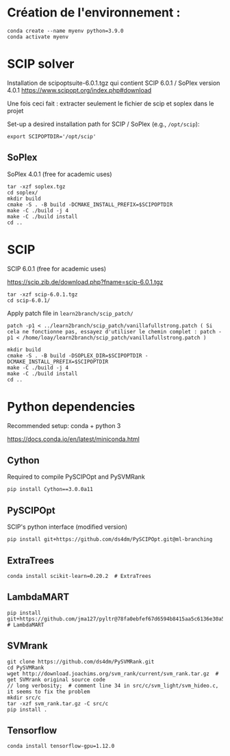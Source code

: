 
# Création de l'environnement : 
```
conda create --name myenv python=3.9.0
conda activate myenv
```

# SCIP solver
Installation de scipoptsuite-6.0.1.tgz qui contient SCIP 6.0.1 / SoPlex version 4.0.1
https://www.scipopt.org/index.php#download

Une fois ceci fait : extracter seulement le fichier de scip et soplex dans le projet

Set-up a desired installation path for SCIP / SoPlex (e.g., `/opt/scip`):
```
export SCIPOPTDIR='/opt/scip'
```

## SoPlex

SoPlex 4.0.1 (free for academic uses)
```
tar -xzf soplex.tgz
cd soplex/
mkdir build
cmake -S . -B build -DCMAKE_INSTALL_PREFIX=$SCIPOPTDIR
make -C ./build -j 4
make -C ./build install
cd ..
```

# SCIP

SCIP 6.0.1 (free for academic uses)

https://scip.zib.de/download.php?fname=scip-6.0.1.tgz

```
tar -xzf scip-6.0.1.tgz
cd scip-6.0.1/
```

Apply patch file in `learn2branch/scip_patch/`

```
patch -p1 < ../learn2branch/scip_patch/vanillafullstrong.patch ( Si cela ne fonctionne pas, essayez d'utiliser le chemin complet : patch -p1 < /home/loay/learn2branch/scip_patch/vanillafullstrong.patch ) 
```

```
mkdir build
cmake -S . -B build -DSOPLEX_DIR=$SCIPOPTDIR -DCMAKE_INSTALL_PREFIX=$SCIPOPTDIR
make -C ./build -j 4
make -C ./build install
cd ..
```

# Python dependencies

Recommended setup: conda + python 3

https://docs.conda.io/en/latest/miniconda.html

## Cython

Required to compile PySCIPOpt and PySVMRank
```
pip install Cython==3.0.0a11
```

## PySCIPOpt

SCIP's python interface (modified version)

```
pip install git+https://github.com/ds4dm/PySCIPOpt.git@ml-branching
```

## ExtraTrees
```
conda install scikit-learn=0.20.2  # ExtraTrees
```

## LambdaMART
```
pip install git+https://github.com/jma127/pyltr@78fa0ebfef67d6594b8415aa5c6136e30a5e3395  # LambdaMART
```

## SVMrank
```
git clone https://github.com/ds4dm/PySVMRank.git
cd PySVMRank
wget http://download.joachims.org/svm_rank/current/svm_rank.tar.gz  # get SVMrank original source code
// long verbosity;  # comment line 34 in src/c/svm_light/svm_hideo.c, it seems to fix the problem  
mkdir src/c
tar -xzf svm_rank.tar.gz -C src/c
pip install .
```

## Tensorflow
```
conda install tensorflow-gpu=1.12.0
```
